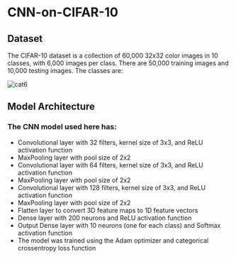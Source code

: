 # CNN-on-CIFAR-10

## Dataset
The CIFAR-10 dataset is a collection of 60,000 32x32 color images in 10 classes, with 6,000 images per class. There are 50,000 training images and 10,000 testing images. The classes are:


![cat6](https://user-images.githubusercontent.com/116349435/232276654-15e5bcf3-60f3-4760-9559-26af163c38e7.png)

## Model Architecture
### The CNN model used here has:

* Convolutional layer with 32 filters, kernel size of 3x3, and ReLU activation function
* MaxPooling layer with pool size of 2x2
* Convolutional layer with 64 filters, kernel size of 3x3, and ReLU activation function
* MaxPooling layer with pool size of 2x2
* Convolutional layer with 128 filters, kernel size of 3x3, and ReLU activation function
* MaxPooling layer with pool size of 2x2
* Flatten layer to convert 3D feature maps to 1D feature vectors
* Dense layer with 200 neurons and ReLU activation function
* Output Dense layer with 10 neurons (one for each class) and Softmax activation function
* The model was trained using the Adam optimizer and categorical crossentropy loss function 

